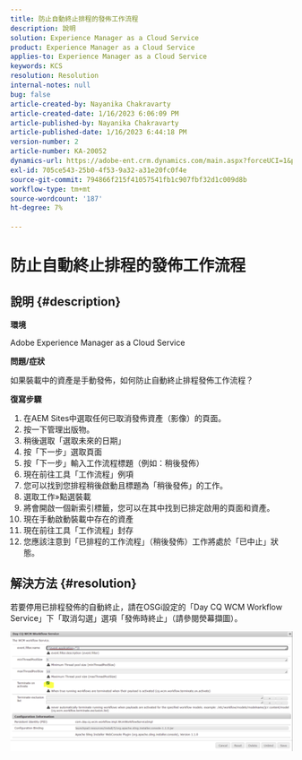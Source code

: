 ```yaml
---
title: 防止自動終止排程的發佈工作流程
description: 說明
solution: Experience Manager as a Cloud Service
product: Experience Manager as a Cloud Service
applies-to: Experience Manager as a Cloud Service
keywords: KCS
resolution: Resolution
internal-notes: null
bug: false
article-created-by: Nayanika Chakravarty
article-created-date: 1/16/2023 6:06:09 PM
article-published-by: Nayanika Chakravarty
article-published-date: 1/16/2023 6:44:18 PM
version-number: 2
article-number: KA-20052
dynamics-url: https://adobe-ent.crm.dynamics.com/main.aspx?forceUCI=1&pagetype=entityrecord&etn=knowledgearticle&id=d9c58173-c895-ed11-aad1-6045bd006149
exl-id: 705ce543-25b0-4f53-9a32-a31e20fc0f4e
source-git-commit: 794866f215f41057541fb1c907fbf32d1c009d8b
workflow-type: tm+mt
source-wordcount: '187'
ht-degree: 7%

---
```


# 防止自動終止排程的發佈工作流程

## 說明 {#description}


<b>環境</b>

Adobe Experience Manager as a Cloud Service 

<b>問題/症狀</b>

如果裝載中的資產是手動發佈，如何防止自動終止排程發佈工作流程？

<b>復寫步驟</b>

1. 在AEM Sites中選取任何已取消發佈資產（影像）的頁面。
2. 按一下管理出版物。
3. 稍後選取「選取未來的日期」
4. 按「下一步」選取頁面
5. 按「下一步」輸入工作流程標題（例如：稍後發佈）
6. 現在前往工具「工作流程」例項
7. 您可以找到您排程稍後啟動且標題為「稍後發佈」的工作。
8. 選取工作»點選裝載
9. 將會開啟一個新索引標籤，您可以在其中找到已排定啟用的頁面和資產。
10. 現在手動啟動裝載中存在的資產
11. 現在前往工具「工作流程」封存
12. 您應該注意到「已排程的工作流程」（稍後發佈）工作將處於「已中止」狀態。



## 解決方法 {#resolution}


若要停用已排程發佈的自動終止，請在OSGi設定的「Day CQ WCM Workflow Service」下「取消勾選」選項「發佈時終止」（請參閱熒幕擷圖）。

![](assets/d1e5b094-d901-ed11-82e4-00224809fe22.png)
